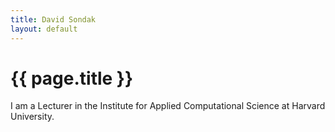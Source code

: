 ```yaml
---
title: David Sondak
layout: default
---
```


# {{ page.title }}

I am a Lecturer in the Institute for Applied Computational Science at Harvard University.

